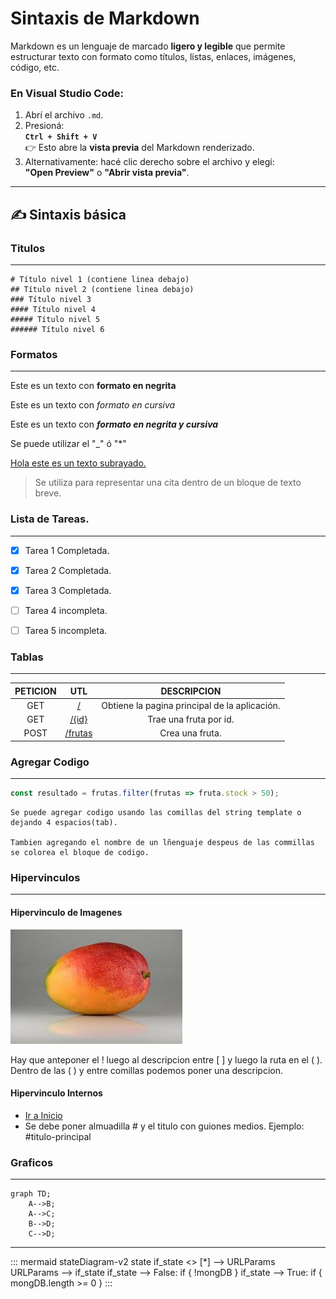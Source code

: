 # Sintaxis de Markdown

Markdown es un lenguaje de marcado **ligero y legible** que permite estructurar texto con formato como títulos, listas, enlaces, imágenes, código, etc.

### En **Visual Studio Code**:

1. Abrí el archivo `.md`.
2. Presioná:  
   **`Ctrl + Shift + V`**  
   👉 Esto abre la **vista previa** del Markdown renderizado.
3. Alternativamente: hacé clic derecho sobre el archivo y elegí:  
   **"Open Preview"** o **"Abrir vista previa"**.
---

## ✍️ Sintaxis básica


### Titulos
---
    # Título nivel 1 (contiene linea debajo)
    ## Título nivel 2 (contiene linea debajo)
    ### Título nivel 3
    #### Título nivel 4
    ##### Título nivel 5
    ###### Título nivel 6


### Formatos
---
Este es un texto con **formato en negrita**

Este es un texto con *formato en cursiva*

Este es un texto con ***formato en negrita y cursiva***

Se puede utilizar el "_" ó "*"

<u>Hola este es un texto subrayado.</u>
>Se utiliza para representar una cita dentro de un bloque de texto breve.


### Lista de Tareas.
---
- [X] Tarea 1 Completada.
- [X] Tarea 2 Completada.
- [X] Tarea 3 Completada.
- [ ] Tarea 4 incompleta.
- [ ] Tarea 5 incompleta.


### Tablas
---
| PETICION |                   UTL                   |                  DESCRIPCION                  |
| :------: | :-------------------------------------: | :-------------------------------------------: |
|   GET    |       [/](http://localhost:9000)        | Obtiene la pagina principal de la aplicación. |
|   GET    |   [/{id}](http://localhost:9000/1234)   |            Trae una fruta por id.             |
|   POST   | [/frutas](http://localhost:9000/frutas) |                Crea una fruta.                |


### Agregar Codigo
---
```javascript
const resultado = frutas.filter(frutas => fruta.stock > 50);
```
    Se puede agregar codigo usando las comillas del string template o dejando 4 espacios(tab).

    Tambien agregando el nombre de un lñenguaje despeus de las commillas se colorea el bloque de codigo.

### Hipervinculos
---

#### Hipervinculo de Imagenes
![Imagen de Fruta](fruta.jpeg "Fruta de mango")

Hay que anteponer el ! luego al descripcion entre [ ] y luego la ruta en el ( ).  Dentro de las ( ) y entre comillas podemos poner una descripcion.

#### Hipervinculo Internos
- [Ir a Inicio](#sintaxis-de-markdown)
- Se debe poner almuadilla # y el titulo con guiones medios. Ejemplo: #titulo-principal

### Graficos
---
```mermaid
graph TD;
    A-->B;
    A-->C;
    B-->D;
    C-->D;
```
---
::: mermaid
stateDiagram-v2
    state if_state <<choice>>
    [*] --> URLParams
    URLParams --> if_state
    if_state --> False: if { !mongDB }
    if_state --> True: if { mongDB.length >= 0 }
:::
